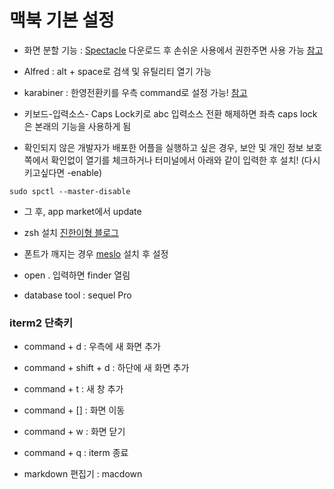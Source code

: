 # 맥북 기본 설정

- 화면 분할 기능 : [Spectacle](https://www.spectacleapp.com/) 다운로드 후 손쉬운 사용에서 권한주면 사용 가능 [참고](http://macnews.tistory.com/3198)
- Alfred : alt + space로 검색 및 유틸리티 열기 가능
- karabiner : 한영전환키를 우측 command로 설정 가능! [참고](http://macnews.tistory.com/5043)
- 키보드-입력소스- Caps Lock키로 abc 입력소스 전환 해제하면 좌측 caps lock은 본래의 기능을 사용하게 됨

- 확인되지 않은 개발자가 배포한 어플을 실행하고 싶은 경우, 보안 및 개인 정보 보호쪽에서 확인없이 열기를 체크하거나 터미널에서 아래와 같이 입력한 후 설치! (다시 키고싶다면 -enable)
~~~
sudo spctl --master-disable
~~~
- 그 후, app market에서 update

- zsh 설치 [진한이형 블로그](http://hjh5488.tistory.com/2)
- 폰트가 깨지는 경우 [meslo](https://github.com/powerline/fonts/blob/master/Meslo/Meslo%20LG%20M%20DZ%20Regular%20for%20Powerline.otf) 설치 후 설정
- open . 입력하면 finder 열림


- database tool : sequel Pro

### iterm2 단축키
- command + d : 우측에 새 화면 추가
- command + shift + d : 하단에 새 화면 추가
- command + t : 새 창 추가
- command + [] : 화면 이동
- command + w : 화면 닫기
- command + q : iterm 종료


- markdown 편집기 : macdown